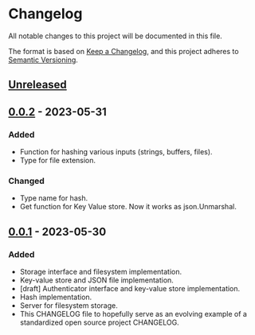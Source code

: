 # Changelog

All notable changes to this project will be documented in this file.

The format is based on [Keep a Changelog](https://keepachangelog.com/en/1.0.0/),
and this project adheres to [Semantic Versioning](https://semver.org/spec/v2.0.0.html).

## [Unreleased]

## [0.0.2] - 2023-05-31
### Added
- Function for hashing various inputs (strings, buffers, files).
- Type for file extension.

### Changed
- Type name for hash.
- Get function for Key Value store. Now it works as json.Unmarshal.

## [0.0.1] - 2023-05-30

### Added
- Storage interface and filesystem implementation.
- Key-value store and JSON file implementation.
- [draft] Authenticator interface and key-value store implementation.
- Hash implementation.
- Server for filesystem storage.
- This CHANGELOG file to hopefully serve as an evolving example of a
  standardized open source project CHANGELOG.

[unreleased]: https://github.com/maciejgaleja/gosimple/compare/v0.0.2...HEAD
[0.0.2]: https://github.com/maciejgaleja/gosimple/compare/v0.0.1...v0.0.2
[0.0.1]: https://github.com/maciejgaleja/gosimple/releases/tag/v0.0.1
